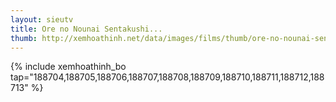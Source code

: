 ```yaml
---
layout: sieutv
title: Ore no Nounai Sentakushi...
thumb: http://xemhoathinh.net/data/images/films/thumb/ore-no-nounai-sentakushi-ga-gakuen-love-comedy-wo-zenryoku-de-jama-shiteiru-ore-no-nounai-sentakushi-ga-gakuen-love-comedy-wo-zenryoku-de-jama-shiteiru-2012.jpg
---
```

{% include xemhoathinh_bo tap="188704,188705,188706,188707,188708,188709,188710,188711,188712,188713" %} 
